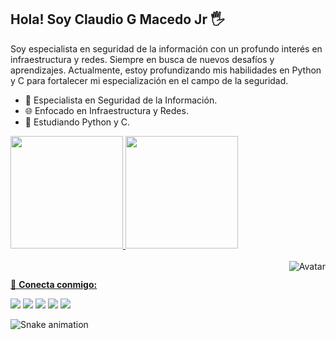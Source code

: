 ## Hola! Soy Claudio G Macedo Jr 🖐️

Soy especialista en seguridad de la información con un profundo interés en infraestructura y redes. Siempre en busca de nuevos desafíos y aprendizajes. Actualmente, estoy profundizando mis habilidades en Python y C para fortalecer mi especialización en el campo de la seguridad.

- 🔐 Especialista en Seguridad de la Información.
- 🌐 Enfocado en Infraestructura y Redes.
- 📘 Estudiando Python y C.

<div>
  <a href="https://github.com/gusmaoclaudio">
  <img height="180em" src="https://github-readme-stats.vercel.app/api?username=gusmaoclaudio&show_icons=true&theme=dark&include_all_commits=true&count_private=true"/>
  <img height="180em" src="https://github-readme-stats.vercel.app/api/top-langs/?username=gusmaoclaudio&layout=compact&langs_count=7&theme=dark"/>
</div>

<div style="display: inline_block"><br>
  <img align="right" alt="Avatar" src="https://media.discordapp.net/attachments/886747551255126018/886756481813327922/gusmaoclaudio_avatar_rd.gif">
</div>

##

📱 **Conecta conmigo:**
<div> 
  <a href="https://instagram.com/_claudio.gusmao" target="_blank"><img src="https://img.shields.io/badge/-Instagram-%23E4405F?style=for-the-badge&logo=instagram&logoColor=white" target="_blank"></a>
  <a href = "mailto:claudiogusmao.mj@gmail.com"><img src="https://img.shields.io/badge/-Gmail-%23333?style=for-the-badge&logo=gmail&logoColor=white" target="_blank"></a>
  <a href="https://www.linkedin.com/in/cgusmao" target="_blank"><img src="https://img.shields.io/badge/-LinkedIn-%230077B5?style=for-the-badge&logo=linkedin&logoColor=white" target="_blank"></a> 
  <a href="https://www.youtube.com/channel/UClv9GoafeZ2PyIFRiXV0YGA" target="_blank"><img src="https://img.shields.io/badge/YouTube-FF0000?style=for-the-badge&logo=youtube&logoColor=white" target="_blank"></a>
  <a href="https://www.reddit.com/user/cgmj8z" target="_blank"><img src="https://img.shields.io/badge/Reddit-FF4500?style=for-the-badge&logo=reddit&logoColor=white"></a>
</div>

![Snake animation](https://github.com/gusmaoclaudio/gusmaoclaudio/blob/output/github-contribution-grid-snake.svg)


